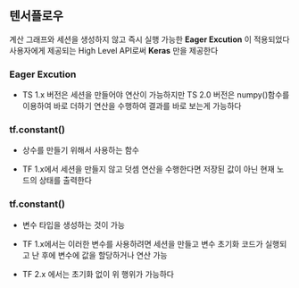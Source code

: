 ## 텐서플로우

계산 그래프와 세션을 생성하지 않고 즉시 실행 가능한 **Eager Excution** 이 적용되었다
사용자에게 제공되는 High Level API로써 **Keras** 만을 제공한다

### **Eager Excution**

* TS 1.x 버전은 세션을 만들어야 연산이 가능하지만 TS 2.0 버전은 numpy()함수를 이용하여 바로 더하기 연산을 수행하여 결과를 바로 보는게 가능하다

### **tf.constant()**

* 상수를 만들기 위해서 사용하는 함수

* TF 1.x에서 세션을 만들지 않고 덧셈 연산을 수행한다면 저장된 값이 아닌 현재 노드의 상태를 출력한다

### **tf.constant()**

* 변수 타입을 생성하는 것이 가능

* TF 1.x에서는 이러한 변수를 사용하려면 세션을 만들고 변수 초기화 코드가 실행되고 난 후에 변수에 값을 할당하거나 연산 가능

* TF 2.x 에서는 초기화 없이 위 행위가 가능하다


